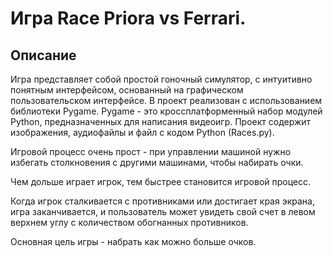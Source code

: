 # Игра Race Priora vs Ferrari.

## Описание
Игра представляет собой простой гоночный симулятор, с интуитивно понятным интерфейсом,  основанный на графическом пользовательском интерфейсе. В проект реализован с использованием библиотеки Pygame. Pygame - это кроссплатформенный набор модулей Python, предназначенных для написания видеоигр. 
Проект содержит изображения, аудиофайлы и файл с кодом Python (Races.py). 

Игровой процесс очень прост - при управлении машиной нужно избегать столкновения с другими машинами, чтобы набирать очки.

Чем дольше играет игрок, тем быстрее становится игровой процесс.

Когда игрок сталкивается с противниками или достигает края экрана, игра заканчивается, и пользователь может увидеть свой счет в левом верхнем углу с количеством обогнанных противников.

Основная цель игры - набрать как можно больше очков. 

